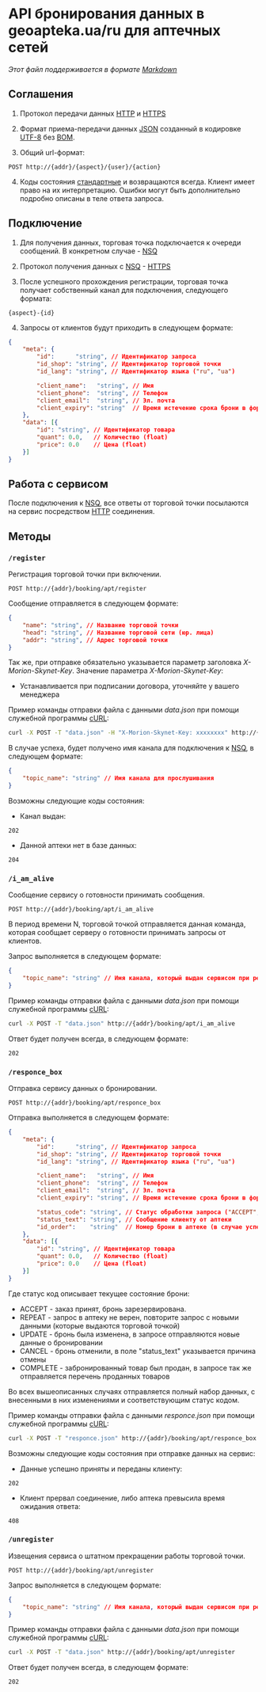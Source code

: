 # API бронирования данных в geoapteka.ua/ru для аптечных сетей
*Этот файл поддерживается в формате [Markdown]*

## Соглашения
1. Протокол передачи данных [HTTP] и [HTTPS]

2. Формат приема-передачи данных [JSON] созданный в кодировке [UTF-8] без [BOM].

3. Общий url-формат:
  ```
  POST http://{addr}/{aspect}/{user}/{action}
  ```

4. Коды состояния [стандартные](http://en.wikipedia.org/wiki/List_of_HTTP_status_codes) и возвращаются всегда. Клиент имеет право на их интерпретацию. Ошибки могут быть дополнительно подробно описаны в теле ответа запроса.

## Подключение
1. Для получения данных, торговая точка подключается к очереди сообщений. В конкретном случае - [NSQ]

2. Протокол получения данных с [NSQ] - [HTTPS]

3. После успешного прохождения регистрации, торговая точка получает собственный канал для подключения, следующего формата:
  ```
  {aspect}-{id}
  ```

4. Запросы от клиентов будут приходить в следующем формате:
```json
{
    "meta": {
        "id":      "string", // Идентификатор запроса
        "id_shop": "string", // Идентификатор торговой точки
        "id_lang": "string", // Идентификатор языка ("ru", "ua")

        "client_name":   "string", // Имя
        "client_phone":  "string", // Телефон
        "client_email":  "string", // Эл. почта
        "client_expiry": "string"  // Время истечение срока брони в формате RFC3339
    },
    "data": [{
        "id": "string", // Идентификатор товара
        "quant": 0.0,   // Количество (float)
        "price": 0.0    // Цена (float)
    }]
}
```

## Работа с сервисом
После подключения к [NSQ], все ответы от торговой точки посылаются на сервис посредством [HTTP] соединения.

## Методы

### `/register`
Регистрация торговой точки при включении.
```
POST http://{addr}/booking/apt/register
```

Сообщение отправляется в следующем формате:
```json
{
    "name": "string", // Название торговой точки
    "head": "string", // Название торговой сети (юр. лица)
    "addr": "string", // Адрес торговой точки
}
```

Так же, при отправке обязательно указывается параметр заголовка *X-Morion-Skynet-Key*.
Значение параметра *X-Morion-Skynet-Key*:
* Устанавливается при подписании договора, уточняйте у вашего менеджера

Пример команды отправки файла с данными *data.json* при помощи служебной программы [cURL]:
```sh
curl -X POST -T "data.json" -H "X-Morion-Skynet-Key: xxxxxxxx" http://{addr}/booking/apt/register
```

В случае успеха, будет получено имя канала для подключения к [NSQ], в следующем формате:
```json
{
    "topic_name": "string" // Имя канала для прослушивания
}
```

Возможны следующие коды состояния:
* Канал выдан:
```
202
```
* Данной аптеки нет в базе данных:
```
204
```

### `/i_am_alive`
Сообщение сервису о готовности принимать сообщения.
```
POST http://{addr}/booking/apt/i_am_alive
```

В период времени N, торговой точкой отправляется данная команда, которая сообщает серверу о готовности принимать запросы от клиентов.

Запрос выполняется в следующем формате:
```json
{
    "topic_name": "string" // Имя канала, который выдан сервисом при регистрации
}
```

Пример команды отправки файла с данными *data.json* при помощи служебной программы [cURL]:
```sh
curl -X POST -T "data.json" http://{addr}/booking/apt/i_am_alive
```

Ответ будет получен всегда, в следующем формате:
```
202
```

### `/responce_box`
Отправка сервису данных о бронировании.
```
POST http://{addr}/booking/apt/responce_box
```

Отправка выполняется в следующем формате:
```json
{
    "meta": {
        "id":      "string", // Идентификатор запроса
        "id_shop": "string", // Идентификатор торговой точки
        "id_lang": "string", // Идентификатор языка ("ru", "ua")

        "client_name":   "string", // Имя
        "client_phone":  "string", // Телефон
        "client_email":  "string", // Эл. почта
        "client_expiry": "string", // Время истечение срока брони в формате RFC3339

        "status_code": "string", // Статус обработки запроса ("ACCEPT", "REPEAT")
        "status_text": "string", // Сообщение клиенту от аптеки
        "id_order":    "string"  // Номер брони в аптеке (в случае успешного бронирования)
    },
    "data": [{
        "id": "string", // Идентификатор товара
        "quant": 0.0,   // Количество (float)
        "price": 0.0    // Цена (float)
    }]
}
```

Где статус код описывает текущее состояние брони:
* ACCEPT - заказ принят, бронь зарезервирована.
* REPEAT - запрос в аптеку не верен, повторите запрос с новыми данными (которые выдаются торговой точкой)
* UPDATE - бронь была изменена, в запросе отправляются новые данные о бронировании
* CANCEL - бронь отменили, в поле "status_text" указывается причина отмены
* COMPLETE - забронированный товар был продан, в запросе так же отправляется перечень проданных товаров

Во всех вышеописанных случаях отправляется полный набор данных, с внесенными в них изменениями и соответствующим статус кодом.

Пример команды отправки файла с данными *responce.json* при помощи служебной программы [cURL]:
```sh
curl -X POST -T "responce.json" http://{addr}/booking/apt/responce_box
```

Возможны следующие коды состояния при отправке данных на сервис:
* Данные успешно приняты и переданы клиенту:
```
202
```
* Клиент прервал соединение, либо аптека превысила время ожидания ответа:
```
408
```

### `/unregister`
Извещения сервиса о штатном прекращении работы торговой точки.
```
POST http://{addr}/booking/apt/unregister
```

Запрос выполняется в следующем формате:
```json
{
    "topic_name": "string" // Имя канала, который выдан сервисом при регистрации
}
```

Пример команды отправки файла с данными *data.json* при помощи служебной программы [cURL]:
```sh
curl -X POST -T "data.json" http://{addr}/booking/apt/unregister
```

Ответ будет получен всегда, в следующем формате:
```
202
```

[Markdown]:https://ru.wikipedia.org/wiki/Markdown
[JSON]:http://json.org/json-ru.html
[UTF-8]:https://ru.wikipedia.org/w/index.php?title=UTF-8
[BOM]:https://ru.wikipedia.org/w/index.php?oldid=70741439
[HTTP]:https://ru.wikipedia.org/wiki/HTTP
[HTTPS]:https://ru.wikipedia.org/wiki/HTTPS
[cURL]:https://ru.wikipedia.org/wiki/CURL
[NSQ]:http://nsq.io/
